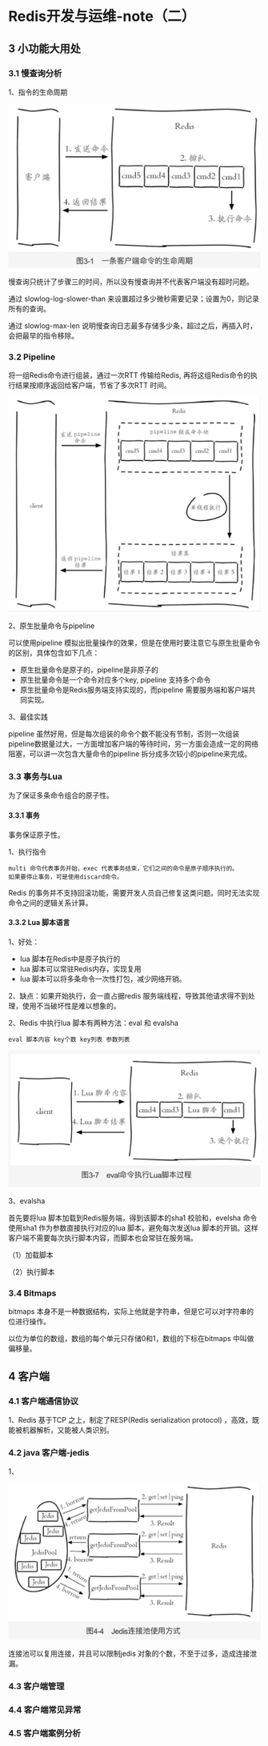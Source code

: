 # Redis开发与运维-note（二）

## 3 小功能大用处

### 3.1 慢查询分析

1、指令的生命周期

![](../.gitbook/assets/image%20%2880%29.png)

慢查询只统计了步骤三的时间，所以没有慢查询并不代表客户端没有超时问题。

通过 slowlog-log-slower-than 来设置超过多少微秒需要记录；设置为0，则记录所有的查询。

通过 slowlog-max-len 说明慢查询日志最多存储多少条，超过之后，再插入时，会把最早的指令移除。

### 3.2  Pipeline

将一组Redis命令进行组装，通过一次RTT 传输给Redis, 再将这组Redis命令的执行结果按顺序返回给客户端，节省了多次RTT 时间。

![](../.gitbook/assets/image%20%2878%29.png)

2、原生批量命令与pipeline

可以使用pipeline 模拟出批量操作的效果，但是在使用时要注意它与原生批量命令的区别，具体包含如下几点：

* 原生批量命令是原子的，pipeline是非原子的
* 原生批量命令是一个命令对应多个key, pipeline 支持多个命令
* 原生批量命令是Redis服务端支持实现的，而pipeline 需要服务端和客户端共同实现。

3、最佳实践

pipeline 虽然好用，但是每次组装的命令个数不能没有节制，否则一次组装pipeline数据量过大，一方面增加客户端的等待时间，另一方面会造成一定的网络阻塞，可以讲一次包含大量命令的pipeline 拆分成多次较小的pipeline来完成。

### 3.3 事务与Lua

为了保证多条命令组合的原子性。

#### 3.3.1 事务

事务保证原子性。

1、执行指令

```text
multi 命令代表事务开始，exec 代表事务结束，它们之间的命令是原子顺序执行的。
如果要停止事务，可是使用discard命令。
```

Redis 的事务并不支持回滚功能，需要开发人员自己修复这类问题。同时无法实现命令之间的逻辑关系计算。



#### 3.3.2 Lua 脚本语言

1、好处：

* lua 脚本在Redis中是原子执行的
* lua 脚本可以常驻Redis内存，实现复用
* lua 脚本可以将多条命令一次性打包，减少网络开销。

2、缺点：如果开始执行，会一直占据redis 服务端线程，导致其他请求得不到处理，使用不当破坏性是难以想象的。



2、Redis 中执行lua 脚本有两种方法：eval 和 evalsha

```text
eval 脚本内容 key个数 key列表 参数列表

```

![](../.gitbook/assets/image%20%2872%29.png)

3、evalsha 

首先要将lua 脚本加载到Redis服务端，得到该脚本的sha1 校验和，evelsha 命令使用sha1 作为参数直接执行对应的lua 脚本，避免每次发送lua 脚本的开销。这样客户端不需要每次执行脚本内容，而脚本也会常驻在服务端。

（1）加载脚本

（2）执行脚本

### 3.4 Bitmaps

bitmaps 本身不是一种数据结构，实际上他就是字符串，但是它可以对字符串的位进行操作。

以位为单位的数组，数组的每个单元只存储0和1，数组的下标在bitmaps 中叫做偏移量。



## 4 客户端

### 4.1 客户端通信协议

1、Redis 基于TCP 之上，制定了RESP\(Redis serialization protocol\) ，高效，既能被机器解析，又能被人类识别。

### 4.2 java 客户端-jedis

1、

![](../.gitbook/assets/image%20%2875%29.png)

连接池可以复用连接，并且可以限制jedis 对象的个数，不至于过多，造成连接泄漏。

### 4.3 客户端管理



### 4.4 客户端常见异常



### 4.5 客户端案例分析





